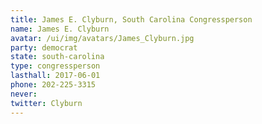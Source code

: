```yaml
---
title: James E. Clyburn, South Carolina Congressperson
name: James E. Clyburn
avatar: /ui/img/avatars/James_Clyburn.jpg
party: democrat
state: south-carolina
type: congressperson
lasthall: 2017-06-01
phone: 202-225-3315
never: 
twitter: Clyburn
---
```

